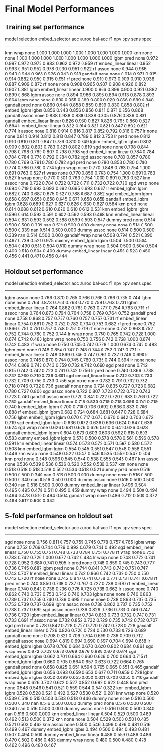 # Final Model Performances

## Training set performance

model    selection     embed_selector      acc    auroc    bal-acc     f1      npv    ppv    sens    spec
-------  ------------  ----------------  -----  -------  ---------  -----  -------  -----  ------  ------
knn      wrap          none              1.000    1.000      1.000  1.000    1.000  1.000   1.000   1.000
knn      none          none              1.000    1.000      1.000  1.000    1.000  1.000   1.000   1.000
lgbm     pred          none              0.972    0.997      0.972  0.972    0.983  0.962   0.972   0.959
rf       embed_linear  linear            0.952    0.993      0.951  0.952    0.978  0.930   0.951   0.922
rf       assoc         none              0.944    0.986      0.943  0.944    0.965  0.926   0.943   0.918
gandalf  none          none              0.914    0.973      0.915  0.914    0.882  0.950   0.915   0.951
rf       pred          none              0.910    0.973      0.909  0.910    0.938  0.887   0.909   0.872
rf       none          none              0.908    0.965      0.907  0.908    0.926  0.892   0.907   0.881
lgbm     embed_linear  linear            0.900    0.966      0.899  0.900    0.921  0.882   0.899   0.868
lgbm     assoc         none              0.894    0.966      0.893  0.894    0.913  0.878   0.893   0.864
lgbm     none          none              0.890    0.955      0.889  0.890    0.920  0.866   0.889   0.848
gandalf  pred          none              0.860    0.944      0.858  0.859    0.899  0.830   0.858   0.802
rf       embed_lgbm    lgbm              0.856    0.943      0.856  0.856    0.841  0.871   0.856   0.868
gandalf  assoc         none              0.838    0.938      0.839  0.838    0.805  0.876   0.839   0.881
gandalf  embed_linear  linear            0.826    0.930      0.827  0.826    0.795  0.860   0.827   0.864
lr       embed_linear  linear            0.822    0.914      0.821  0.821    0.847  0.802   0.821   0.774
lr       assoc         none              0.818    0.914      0.816  0.817    0.852  0.792   0.816   0.757
lr       none          none              0.814    0.914      0.812  0.813    0.847  0.789   0.812   0.753
lr       pred          none              0.812    0.910      0.810  0.811    0.847  0.786   0.810   0.749
lgbm     embed_lgbm    lgbm              0.802    0.909      0.802  0.802    0.783  0.821   0.802   0.819
sgd      none          none              0.798    0.844      0.798  0.798    0.789  0.807   0.798   0.798
sgd      embed_linear  linear            0.784    0.784      0.784  0.784    0.776  0.792   0.784   0.782
sgd      assoc         none              0.780    0.857      0.780  0.780    0.769  0.791   0.780   0.782
sgd      pred          none              0.780    0.853      0.780  0.780    0.774  0.786   0.780   0.774
lgbm     wrap          none              0.770    0.848      0.763  0.754    1.000  0.691   0.763   0.527
rf       wrap          none              0.770    0.856      0.763  0.754    1.000  0.691   0.763   0.527
lr       wrap          none              0.770    0.801      0.763  0.754    1.000  0.691   0.763   0.527
knn      assoc         none              0.722    0.784      0.722  0.722    0.711  0.732   0.722   0.720
sgd      wrap          none              0.694    0.719      0.693  0.693    0.692  0.695   0.693   0.667
lr       embed_lgbm    lgbm              0.682    0.740      0.687  0.675    0.627  0.788   0.687   0.852
sgd      embed_lgbm    lgbm              0.658    0.697      0.658  0.658    0.645  0.671   0.658   0.658
gandalf  embed_lgbm    lgbm              0.628    0.689      0.627  0.627    0.626  0.630   0.627   0.584
knn      pred          none              0.614    0.688      0.612  0.610    0.620  0.610   0.612   0.531
knn      embed_lgbm    lgbm              0.596    0.614      0.593  0.591    0.602  0.592   0.593   0.498
knn      embed_linear  linear            0.594    0.631      0.593  0.592    0.588  0.599   0.593   0.547
dummy    pred          none              0.514    0.500      0.500  0.339  nan      0.514   0.500   0.000
dummy    none          none              0.514    0.500      0.500  0.339  nan      0.514   0.500   0.000
dummy    assoc         none              0.514    0.500      0.500  0.339  nan      0.514   0.500   0.000
gandalf  wrap          none              0.508    0.794      0.521  0.390    0.497  0.739   0.521   0.975
dummy    embed_lgbm    lgbm              0.504    0.500      0.504  0.504    0.490  0.518   0.504   0.510
dummy    wrap          none              0.504    0.500      0.504  0.504    0.490  0.518   0.504   0.490
dummy    embed_linear  linear            0.456    0.523      0.456  0.456    0.441  0.471   0.456   0.444

## Holdout set performance

model    selection     embed_selector      acc    auroc    bal-acc     f1      npv    ppv    sens    spec
-------  ------------  ----------------  -----  -------  ---------  -----  -------  -----  ------  ------
lgbm     assoc         none              0.766    0.870      0.765  0.766    0.766  0.766   0.765   0.744
lgbm     none          none              0.764    0.873      0.763  0.763    0.770  0.759   0.763   0.731
lgbm     embed_linear  linear            0.764    0.862      0.763  0.763    0.777  0.754   0.763   0.719
rf       assoc         none              0.764    0.873      0.764  0.764    0.758  0.769   0.764   0.752
gandalf  pred          none              0.758    0.868      0.757  0.757    0.760  0.757   0.757   0.731
rf       embed_linear  linear            0.754    0.861      0.752  0.752    0.782  0.734   0.752   0.682
rf       pred          none              0.752    0.866      0.751  0.751    0.757  0.748   0.751   0.719
rf       none          none              0.752    0.863      0.752  0.752    0.744  0.760   0.752   0.744
lr       wrap          none              0.750    0.765      0.742  0.728    1.000  0.674   0.742   0.483
lgbm     wrap          none              0.750    0.756      0.742  0.728    1.000  0.674   0.742   0.483
rf       wrap          none              0.750    0.745      0.742  0.728    1.000  0.674   0.742   0.483
lgbm     pred          none              0.748    0.854      0.747  0.748    0.744  0.752   0.747   0.731
lr       embed_linear  linear            0.748    0.869      0.746  0.747    0.761  0.737   0.746   0.698
lr       assoc         none              0.746    0.870      0.744  0.745    0.760  0.735   0.744   0.694
lr       none          none              0.744    0.869      0.742  0.743    0.759  0.732   0.742   0.690
sgd      pred          none              0.742    0.815      0.742  0.742    0.723  0.761   0.742   0.756
lr       pred          none              0.740    0.866      0.738  0.737    0.769  0.719   0.738   0.661
sgd      embed_linear  linear            0.732    0.733      0.733  0.732    0.709  0.756   0.733   0.756
sgd      none          none              0.732    0.791      0.732  0.732    0.718  0.746   0.732   0.736
gandalf  none          none              0.724    0.835      0.727  0.723    0.682  0.780   0.727   0.806
sgd      assoc         none              0.722    0.807      0.723  0.722    0.702  0.743   0.723   0.740
gandalf  assoc         none              0.720    0.841      0.722  0.720    0.683  0.766   0.722   0.785
gandalf  embed_linear  linear            0.718    0.835      0.719  0.718    0.696  0.741   0.719   0.740
lr       embed_lgbm    lgbm              0.700    0.710      0.706  0.692    0.636  0.833   0.706   0.888
rf       embed_lgbm    lgbm              0.682    0.724      0.684  0.681    0.647  0.728   0.684   0.756
lgbm     embed_lgbm    lgbm              0.670    0.717      0.672  0.670    0.642  0.703   0.672   0.719
sgd      embed_lgbm    lgbm              0.636    0.672      0.636  0.636    0.624  0.647   0.636   0.624
sgd      wrap          none              0.626    0.681      0.626  0.626    0.610  0.641   0.626   0.628
gandalf  embed_lgbm    lgbm              0.604    0.673      0.603  0.603    0.592  0.615   0.603   0.583
dummy    embed_lgbm    lgbm              0.578    0.500      0.578  0.578    0.561  0.596   0.578   0.591
knn      embed_linear  linear            0.574    0.573      0.572  0.571    0.567  0.580   0.572   0.508
knn      embed_lgbm    lgbm              0.554    0.545      0.551  0.547    0.548  0.558   0.551   0.446
knn      wrap          none              0.548    0.522      0.547  0.546    0.535  0.559   0.547   0.504
knn      pred          none              0.548    0.596      0.545  0.544    0.538  0.555   0.545   0.467
knn      assoc         none              0.536    0.539      0.536  0.536    0.520  0.552   0.536   0.537
knn      none          none              0.518    0.518      0.518  0.518    0.502  0.534   0.518   0.521
dummy    pred          none              0.516    0.500      0.500  0.340  nan      0.516   0.500   0.000
dummy    none          none              0.516    0.500      0.500  0.340  nan      0.516   0.500   0.000
dummy    assoc         none              0.516    0.500      0.500  0.340  nan      0.516   0.500   0.000
dummy    embed_linear  linear            0.496    0.504      0.495  0.495    0.478  0.511   0.495   0.459
dummy    wrap          none              0.494    0.500      0.494  0.494    0.478  0.510   0.494   0.504
gandalf  wrap          none              0.486    0.712      0.500  0.372    0.484  0.517   0.500   0.942

## 5-fold performance on holdout set

model    selection     embed_selector      acc    auroc    bal-acc     f1      npv    ppv    sens    spec
-------  ------------  ----------------  -----  -------  ---------  -----  -------  -----  ------  ------
sgd      none          none              0.756    0.811      0.757  0.755    0.745  0.778   0.757   0.765
lgbm     wrap          none              0.752    0.769      0.744  0.729    0.992  0.679   0.744   0.492
sgd      embed_linear  linear            0.750    0.755      0.751  0.748    0.733  0.784   0.751   0.778
rf       wrap          none              0.750    0.783      0.742  0.726    1.000  0.677   0.742   0.484
lr       wrap          none              0.748    0.772      0.741  0.728    0.952  0.680   0.741   0.505
lr       pred          none              0.746    0.859      0.745  0.743    0.777  0.736   0.745   0.687
lgbm     pred          none              0.744    0.841      0.743  0.742    0.751  0.747   0.743   0.707
lr       embed_linear  linear            0.742    0.866      0.742  0.739    0.750  0.750   0.742   0.720
rf       none          none              0.742    0.847      0.741  0.738    0.771  0.731   0.741   0.678
rf       pred          none              0.740    0.850      0.738  0.737    0.767  0.727   0.738   0.670
rf       embed_linear  linear            0.740    0.843      0.738  0.736    0.776  0.725   0.738   0.662
lr       assoc         none              0.740    0.862      0.740  0.737    0.753  0.742   0.740   0.703
lgbm     none          none              0.740    0.863      0.739  0.737    0.759  0.740   0.739   0.695
lr       none          none              0.738    0.863      0.737  0.735    0.753  0.739   0.737   0.699
lgbm     assoc         none              0.738    0.862      0.737  0.735    0.752  0.738   0.737   0.699
sgd      assoc         none              0.736    0.829      0.736  0.733    0.746  0.747   0.736   0.720
lgbm     embed_linear  linear            0.734    0.853      0.733  0.732    0.747  0.731   0.733   0.691
rf       assoc         none              0.732    0.852      0.732  0.729    0.735  0.742   0.732   0.707
sgd      pred          none              0.728    0.842      0.728  0.727    0.720  0.742   0.728   0.728
gandalf  embed_linear  linear            0.726    0.826      0.726  0.724    0.730  0.733   0.726   0.699
gandalf  none          none              0.708    0.821      0.709  0.704    0.699  0.736   0.709   0.712
gandalf  assoc         none              0.694    0.819      0.694  0.690    0.697  0.704   0.694   0.658
lr       embed_lgbm    lgbm              0.678    0.706      0.684  0.670    0.620  0.802   0.684   0.864
sgd      wrap          none              0.672    0.723      0.673  0.669    0.676  0.689   0.673   0.674
sgd      embed_lgbm    lgbm              0.662    0.701      0.664  0.660    0.636  0.700   0.664   0.715
rf       embed_lgbm    lgbm              0.660    0.705      0.664  0.657    0.623  0.722   0.664   0.765
gandalf  pred          none              0.658    0.825      0.651  0.594    0.795  0.665   0.651   0.465
gandalf  embed_lgbm    lgbm              0.656    0.693      0.659  0.653    0.627  0.711   0.659   0.728
lgbm     embed_lgbm    lgbm              0.652    0.699      0.655  0.650    0.621  0.703   0.655   0.716
gandalf  wrap          none              0.626    0.702      0.622  0.527    0.852  0.699   0.622   0.448
knn      pred          none              0.548    0.546      0.541  0.521    0.559  0.544   0.541   0.322
knn      embed_lgbm    lgbm              0.528    0.528      0.521  0.492    0.527  0.530   0.521   0.281
knn      wrap          none              0.520    0.539      0.518  0.515    0.503  0.533   0.518   0.446
dummy    none          none              0.516    0.500      0.500  0.340  nan      0.516   0.500   0.000
dummy    pred          none              0.516    0.500      0.500  0.340  nan      0.516   0.500   0.000
dummy    assoc         none              0.516    0.500      0.500  0.340  nan      0.516   0.500   0.000
knn      embed_linear  linear            0.504    0.529      0.500  0.489    0.492  0.513   0.500   0.372
knn      none          none              0.504    0.529      0.503  0.501    0.485  0.521   0.503   0.463
knn      assoc         none              0.500    0.546      0.499  0.496    0.481  0.516   0.499   0.467
dummy    embed_lgbm    lgbm              0.494    0.500      0.494  0.493    0.481  0.507   0.494   0.500
dummy    embed_linear  linear            0.486    0.559      0.486  0.486    0.470  0.502   0.486   0.483
dummy    wrap          none              0.480    0.500      0.480  0.478    0.462  0.496   0.480   0.467

